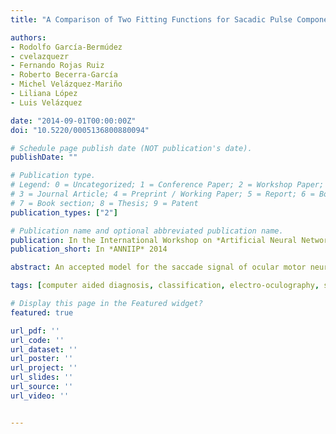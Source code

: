 ```yaml
---
title: "A Comparison of Two Fitting Functions for Sacadic Pulse Component Mathematical Modelling"

authors:
- Rodolfo García-Bermúdez
- cvelazquezr
- Fernando Rojas Ruiz
- Roberto Becerra-García
- Michel Velázquez-Mariño
- Liliana López
- Luis Velázquez

date: "2014-09-01T00:00:00Z"
doi: "10.5220/0005136800880094"

# Schedule page publish date (NOT publication's date).
publishDate: ""

# Publication type.
# Legend: 0 = Uncategorized; 1 = Conference Paper; 2 = Workshop Paper;
# 3 = Journal Article; 4 = Preprint / Working Paper; 5 = Report; 6 = Book; 
# 7 = Book section; 8 = Thesis; 9 = Patent
publication_types: ["2"]

# Publication name and optional abbreviated publication name.
publication: In the International Workshop on *Artificial Neural Networks and Intelligent Information Processing*, ANNIIP 2014, Vienna, Austria
publication_short: In *ANNIIP* 2014

abstract: An accepted model for the saccade signal of ocular motor neurons comprises two components in the form of a pulse and a step. In this contribution, an assessment of two fitting functions for the saccadic pulse component is made, in order to obtain a reduced set of descriptors that could be used for the early diagnosis of ataxia. Results show that both models have achieved to describe the waveform of the saccadic pulse signal, revealing higher performance of Gauss series over the gamma function.

tags: [computer aided diagnosis, classification, electro-oculography, signal processing, independent component analysis]

# Display this page in the Featured widget?
featured: true

url_pdf: ''
url_code: ''
url_dataset: ''
url_poster: ''
url_project: ''
url_slides: ''
url_source: ''
url_video: ''


---
```

